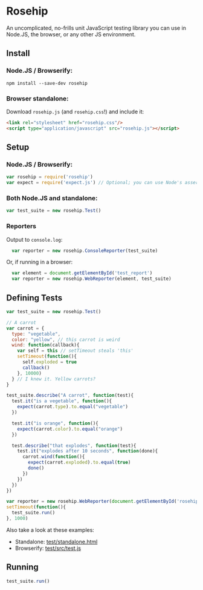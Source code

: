 # Rosehip

An uncomplicated, no-frills unit JavaScript testing library you can use in Node.JS, the browser, or any other JS environment.

## Install

### Node.JS / Browserify:

`npm install --save-dev rosehip`

### Browser standalone:

Download `rosehip.js` (and `rosehip.css`!) and include it:

```html
<link rel="stylesheet" href="rosehip.css"/>
<script type="application/javascript" src="rosehip.js"></script>
```

## Setup
### Node.JS / Browserify:

```javascript
var rosehip = require('rosehip')
var expect = require('expect.js') // Optional; you can use Node's assert or should.js or anything else
```

### Both Node.JS and standalone:

``` javascript
var test_suite = new rosehip.Test()
```
### Reporters

Output to `console.log`:
```javascript
  var reporter = new rosehip.ConsoleReporter(test_suite)
```

Or, if running in a browser:
```javascript
  var element = document.getElementById('test_report')
  var reporter = new rosehip.WebReporter(element, test_suite)
```

## Defining Tests
```javascript
var test_suite = new rosehip.Test()

// A carrot
var carrot = {
  type: "vegetable",
  color: "yellow", // this carrot is weird
  wind: function(callback){
    var self = this // setTimeout steals 'this'
    setTimeout(function(){
      self.exploded = true
      callback()
    }, 10000)
  } // I knew it. Yellow carrots?
}

test_suite.describe("A carrot", function(test){
  test.it("is a vegetable", function(){
    expect(carrot.type).to.equal("vegetable")
  })

  test.it("is orange", function(){
    expect(carrot.color).to.equal("orange")
  })

  test.describe("that explodes", function(test){
    test.it("explodes after 10 seconds", function(done){
      carrot.wind(function(){
        expect(carrot.exploded).to.equal(true)
        done()
      })
    })
  })
})

var reporter = new rosehip.WebReporter(document.getElementById('rosehip_report'), test_suite)
setTimeout(function(){
  test_suite.run()
}, 1000)

```

Also take a look at these examples:

* Standalone: [test/standalone.html](test/standalone.html)
* Browserify: [test/src/test.js](test/src/test.js)

## Running

```javascript
test_suite.run()
```
